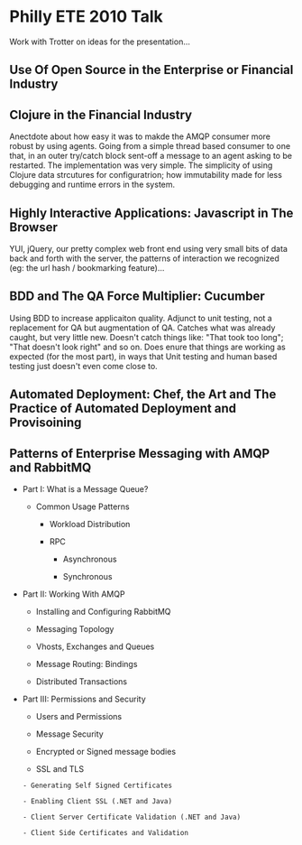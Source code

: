 # Philly ETE 2010 Talk

Work with Trotter on ideas for the presentation...

## Use Of Open Source in the Enterprise or Financial Industry

## Clojure in the Financial Industry

Anectdote about how easy it was to makde the AMQP consumer more robust by using agents.  Going from a simple thread based consumer to one that, in an outer try/catch block sent-off a message to an agent asking to be restarted.  The implementation was very simple.  The simplicity of using Clojure data strcutures for configuratrion; how immutability made for less debugging and runtime errors in the system.

## Highly Interactive Applications: Javascript in The Browser

YUI, jQuery, our pretty complex web front end using very small bits of data back and forth with the server, the patterns of interaction we recognized (eg: the url hash / bookmarking feature)...

## BDD and The QA Force Multiplier: Cucumber

Using BDD to increase applicaiton quality.  Adjunct to unit testing, not a replacement for QA but augmentation of QA.  Catches what was already caught, but very little new.  Doesn't catch things like: "That took too long"; "That doesn't look right" and so on.  Does enure that things are working as expected (for the most part), in ways that Unit testing and human based testing just doesn't even come close to.

## Automated Deployment: Chef, the Art and The Practice of Automated Deployment and Provisoining

## Patterns of Enterprise Messaging with AMQP and RabbitMQ

- Part I: What is a Message Queue?

  - Common Usage Patterns

    - Workload Distribution

    - RPC

      - Asynchronous

      - Synchronous

- Part II: Working With AMQP

  -  Installing and Configuring RabbitMQ

  -  Messaging Topology

    -  Vhosts, Exchanges and Queues

    -  Message Routing: Bindings

  -  Distributed Transactions

- Part III: Permissions and Security

  -  Users and Permissions

  -  Message Security

    -  Encrypted or Signed message bodies

    -  SSL and TLS

      - Generating Self Signed Certificates

      - Enabling Client SSL (.NET and Java)

      - Client Server Certificate Validation (.NET and Java)

      - Client Side Certificates and Validation

